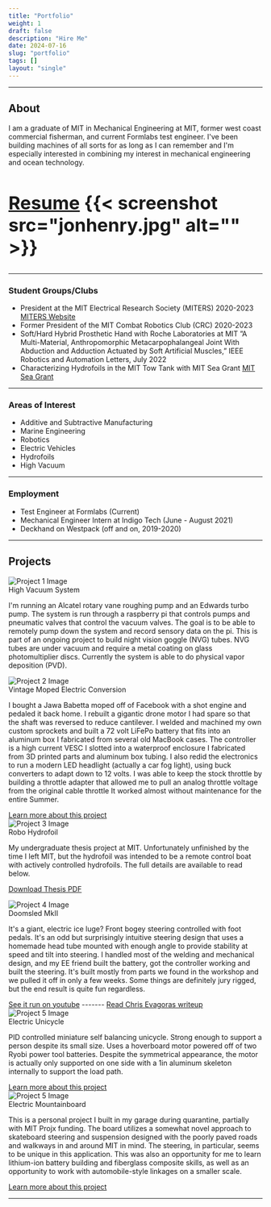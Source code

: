 ```yaml
---
title: "Portfolio"
weight: 1
draft: false
description: "Hire Me"
date: 2024-07-16
slug: "portfolio"
tags: []
layout: "single"
---
```


<hr class="bold-divider">


<div class="blue-highlight">

## About


I am a graduate of MIT in Mechanical Engineering at MIT, former west coast commercial fisherman, and current Formlabs test engineer. I've been building machines of all sorts for as long as I can remember and I'm especially interested in combining my interest in mechanical engineering and ocean technology.

<span style="font-size: 24px;">

<span color = "#333333">

[Resume](Jonhenry_Poss_Resume.pdf)
</span>
</span>
{{< screenshot src="jonhenry.jpg" alt="" >}}
---
<span style="font-size: 14px;">

---

### Student Groups/Clubs
- President at the MIT Electrical Research Society (MITERS) 2020-2023  [MITERS Website](http://miters.mit.edu/)
- Former President of the MIT Combat Robotics Club (CRC) 2020-2023
- Soft/Hard Hybrid Prosthetic Hand with Roche Laboratories at MIT 
”A Multi-Material, Anthropomorphic Metacarpophalangeal Joint With Abduction and Adduction Actuated by
Soft Artificial Muscles,” IEEE Robotics and Automation Letters, July 2022
- Characterizing Hydrofoils in the MIT Tow Tank with MIT Sea Grant
  [MIT Sea Grant](https://seagrant.mit.edu/)
---

### Areas of Interest
- Additive and Subtractive Manufacturing
- Marine Engineering
- Robotics
- Electric Vehicles
- Hydrofoils
- High Vacuum
---

### Employment
- Test Engineer at Formlabs (Current)
- Mechanical Engineer Intern at Indigo Tech (June - August 2021)
- Deckhand on Westpack (off and on, 2019-2020)

</span>

</div>

<hr class="bold-divider">

## Projects

<div class="project">
  <img src="highvacuum.jpg" alt="Project 1 Image">
  <div class="project-description">
    <div class="project-title">High Vacuum System</div>
    <p>I'm running an Alcatel rotary vane roughing pump and an Edwards turbo pump. The system is run through a raspberry pi that controls pumps and pneumatic valves that control the vacuum valves. The goal is to be able to remotely pump down the system and record sensory data on the pi. This is part of an ongoing project to build night vision goggle (NVG) tubes. NVG tubes are under vacuum and require a metal coating on glass photomultiplier discs. Currently the system is able to do physical vapor deposition (PVD). </p>
  </div>
</div>

<div class="project">
  <img src="jawajonhenry.jpg" alt="Project 2 Image">
  <div class="project-description">
    <div class="project-title">Vintage Moped Electric Conversion</div>
    <p>I bought a Jawa Babetta moped off of Facebook with a shot engine and pedaled it back home. I rebuilt a gigantic drone motor I had spare so that the shaft was reversed to reduce cantilever. I welded and machined my own custom sprockets and built a 72 volt LiFePo battery that fits into an aluminum box I fabricated from several old MacBook cases. The controller is a high current VESC I slotted into a waterproof enclosure I fabricated from 3D printed parts and aluminum box tubing. I also redid the electronics to run a modern LED headlight (actually a car fog light), using buck converters to adapt down to 12 volts. I was able to keep the stock throttle by building a throttle adapter that allowed me to pull an analog throttle voltage from the original cable throttle It worked almost without maintenance for the entire Summer. </p>
    <a class="project-link" href="/projects/jawa/">Learn more about this project</a>
  </div>
</div>

<div class="project">
  <img src="robohydrofoil.webp" alt="Project 3 Image">
  <div class="project-description">
    <div class="project-title">Robo Hydrofoil</div>
    <p>My undergraduate thesis project at MIT. Unfortunately unfinished by the time I left MIT, but the hydrofoil was intended to be a remote control boat with actively controlled hydrofoils. The full details are available to read below. </p>
  </div>
</div>

[Download Thesis PDF](poss-jonhenry-bachelorsofscience-mechanicalengineering-2023-thesis.pdf)

<div class="project">
  <img src="doomsled.jpg" alt="Project 4 Image">
  <div class="project-description">
    <div class="project-title">Doomsled MkII</div>
    <p>It's a giant, electric ice luge? Front bogey steering controlled with foot pedals. It's an odd but surprisingly intuitive steering design that uses a homemade head tube mounted with enough angle to provide stability at speed and tilt into steering. I handled most of the welding and mechanical design, and my EE friend built the battery, got the controller working and built the steering. It's built mostly from parts we found in the workshop and we pulled it off in only a few weeks. Some things are definitely jury rigged, but the end result is quite fun regardless. </p>
    <a class="project-link" href="https://youtu.be/H-JZ_1kkQL0?si=4yw5LJ4ZahTRlYf8">See it run on youtube</a>
     -------
    <a class="project-link" href="https://evagorac.github.io/page/doomsled.html">Read Chris Evagoras writeup</a>
  </div>
</div>

<div class="project">
  <img src="inthesun.jpg" alt="Project 5 Image">
  <div class="project-description">
    <div class="project-title">Electric Unicycle</div>
    <p>PID controlled miniature self balancing unicycle. Strong enough to support a person despite its small size. Uses a hoverboard motor powered off of two Ryobi power tool batteries. Despite the symmetrical appearance, the motor is actually only supported on one side with a 1in aluminum skeleton internally to support the load path. </p>
    <a class="project-link" href="/projects/unicycle/">Learn more about this project</a>
  </div>
</div>

<div class="project">
  <img src="mountainboard.webp" alt="Project 5 Image">
  <div class="project-description">
    <div class="project-title">Electric Mountainboard</div>
    <p>This is a personal project I built in my garage during quarantine, partially with MIT Projx funding. The board utilizes a somewhat novel approach to skateboard steering and suspension designed with the poorly paved roads and walkways in and around MIT in mind. The steering, in particular, seems to be unique in this application. This was also an opportunity for me to learn lithium-ion battery building and fiberglass composite skills, as well as an opportunity to work with automobile-style linkages on a smaller scale. </p>
    <a class="project-link" href="/projects/boat/">Learn more about this project</a>
  </div>
</div>

<hr class="blue-divider">
